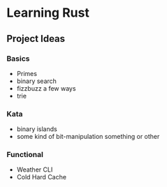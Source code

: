# Learning Rust

## Project Ideas

### Basics
 - Primes
 - binary search
 - fizzbuzz a few ways
 - trie

### Kata
 - binary islands
 - some kind of bit-manipulation something or other

### Functional
 - Weather CLI
 - Cold Hard Cache